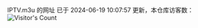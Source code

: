 IPTV.m3u 的网址 已于 2024-06-19 10:07:57 更新，本仓库访客数：![Visitor's Count](https://profile-counter.glitch.me/pxiptv_TV/count.svg)
